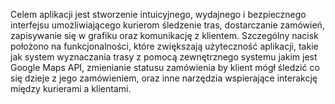 Celem aplikacji jest stworzenie intuicyjnego, wydajnego i bezpiecznego
interfejsu umożliwiającego kurierom śledzenie tras, dostarczanie zamówień, zapisywanie
się w grafiku oraz komunikację z klientem. Szczególny nacisk położono na
funkcjonalności, które zwiększają użyteczność aplikacji, takie jak system wyznaczania
trasy z pomocą zewnętrznego systemu jakim jest Google Maps API, zmienianie statusu
zamówienia by klient mógł śledzić co się dzieje z jego zamówieniem, oraz inne narzędzia
wspierające interakcję między kurierami a klientami.
